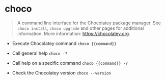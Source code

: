# choco
> A command line interface for the Chocolatey package manager.
> See `choco install`, `choco upgrade` and other pages for additional information.
> More information: <https://chocolatey.org>.

- Execute Chocolatey command
`choco {{command}}`

- Call general help
`choco -?`

- Call help on a specific command
`choco {{command}} -?`

- Check the Chocolatey version
`choco --version`
